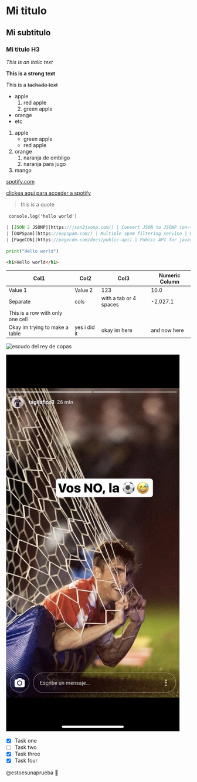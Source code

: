 <!-- HEADINGS -->

# Mi titulo
## Mi subtitulo
### Mi titulo H3

<!-- Este es un texto en italica -->
*This is an italic text*

<!-- Este es un texto en negrita-->
**This is a strong text**

<!-- Este es un texto tachado -->
This is a ~~tachado text~~

<!-- UL -->
* apple
    1. red apple
    2. green apple
* orange
* etc

1. apple
    * green apple
    * red apple
2. orange
    1. naranja de ombligo
    2. naranja para jugo
3. mango

[spotify.com](https://open.spotify.com/)   

[clickea aqui para acceder a spotify](https://open.spotify.com/ "Custom title")

> this is a quote

` console.log('hello world')`

```javascript
| [JSON 2 JSONP](https://json2jsonp.com/) | Convert JSON to JSONP (on-the-fly) for easy cross-domain data requests using client-side JavaScript | No | Yes | Unknown |
| [OOPSpam](https://oopspam.com/) | Multiple spam filtering service | No | Yes | Yes |
| [PageCDN](https://pagecdn.com/docs/public-api) | Public API for javascript, css and font libraries on PageCDN | `apiKey` | Yes | Yes |
```

```python
print("Hello world")
```

```html
<h1>Hello world</h1>
```

|               Col1               |  Col2   |          Col3          | Numeric Column |
|----------------------------------|---------|------------------------|----------------|
| Value 1                          | Value 2 | 123                    |           10.0 |
| Separate                         | cols    | with a tab or 4 spaces |       -2,027.1 |
| This is a row with only one cell |         |                        |                |
| Okay im trying to make a table    | yes i did it  | okay im here  | and now here


![escudo del rey de copas](https://upload.wikimedia.org/wikipedia/commons/thumb/d/db/Escudo_del_Club_Atl%C3%A9tico_Independiente.svg/1945px-Escudo_del_Club_Atl%C3%A9tico_Independiente.svg.png "Si no carga es por exceso de calidad")

![escudo del rey de copas](deus.jpg "volve que te amo hdp")

<!-- Github Markdown -->
* [X] Task one
* [ ] Task two
* [X] Task three
* [X] Task four

@estoesunaprueba :punch:




